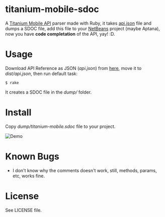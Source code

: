 titanium-mobile-sdoc
====================

A [Titanium Mobile API](http://www.appcelerator.com/products/titanium-mobile-application-development/) parser made with Ruby, it takes [api.json](http://developer.appcelerator.com/apidoc/mobile/1.4/api.json) file and dumps a SDOC file, add this file to your [NetBeans](http://netbeans.org) project (maybe Aptana), now you have __code completation__ of the API, yay! :D.

Usage
=====

Download API Reference as JSON (_api.json_) from [here](http://developer.appcelerator.com/apidoc/mobile/latest), move it to _dist/api.json_, then run default task:

	$ rake

It creates a SDOC file in the _dump/_ folder.

Install
=======

Copy _dump/titanium-mobile.sdoc_ file to your project.

![Demo](http://imagebin.ca/img/v_bIF23g.jpg)

Known Bugs
==========

* I don't know why the comments doesn't work, still, methods, params, etc, works fine.

License
=======

See LICENSE file.
